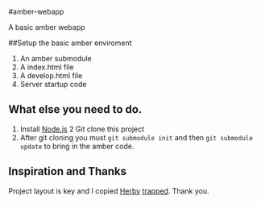 #amber-webapp

A basic amber webapp

##Setup the basic amber enviroment

1. An amber submodule
2. A index.html file
3. A develop.html file
3. Server startup code

## What else you need to do.
1. Install [Node.js](http://nodejs.org/)
2  Git clone this project
2. After git cloning you must `git submodule init` and then `git submodule update` to bring in the amber code.


## Inspiration and Thanks

Project layout is key and I copied [Herby](https://github.com/herby) [trapped](https://github.com/herby/trapped). Thank you.
